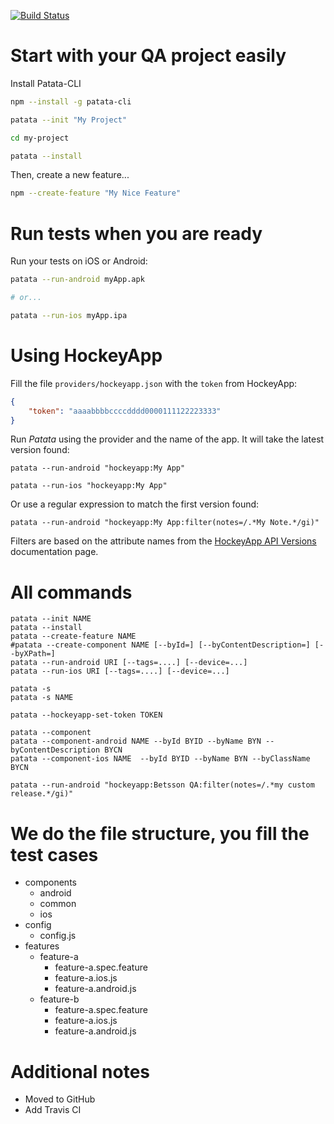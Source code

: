 [![Build Status](https://travis-ci.org/eridem/patata-cli.svg?branch=master)](https://travis-ci.org/eridem/patata-cli)

# Start with your QA project easily

Install Patata-CLI

```bash
npm --install -g patata-cli

patata --init "My Project"

cd my-project

patata --install
```

Then, create a new feature...

```bash
npm --create-feature "My Nice Feature"
```

# Run tests when you are ready

Run your tests on iOS or Android:

```bash
patata --run-android myApp.apk

# or...

patata --run-ios myApp.ipa
```

# Using HockeyApp

Fill the file ```providers/hockeyapp.json``` with the ```token``` from HockeyApp:

```json
{
    "token": "aaaabbbbccccdddd0000111122223333"
}
```

Run *Patata* using the provider and the name of the app. It will take the latest version found:

```
patata --run-android "hockeyapp:My App"

patata --run-ios "hockeyapp:My App"
```

Or use a regular expression to match the first version found:

```
patata --run-android "hockeyapp:My App:filter(notes=/.*My Note.*/gi)"
```

Filters are based on the attribute names from the [HockeyApp API Versions](https://support.hockeyapp.net/kb/api/api-versions) documentation page.

# All commands

```
patata --init NAME
patata --install
patata --create-feature NAME
#patata --create-component NAME [--byId=] [--byContentDescription=] [--byXPath=]
patata --run-android URI [--tags=....] [--device=...]
patata --run-ios URI [--tags=....] [--device=...]

patata -s
patata -s NAME

patata --hockeyapp-set-token TOKEN

patata --component
patata --component-android NAME --byId BYID --byName BYN --byContentDescription BYCN
patata --component-ios NAME  --byId BYID --byName BYN --byClassName BYCN
```

```
patata --run-android "hockeyapp:Betsson QA:filter(notes=/.*my custom release.*/gi)"
```

# We do the file structure, you fill the test cases

+ components
  + android
  + common
  + ios
+ config
  + config.js
+ features
  + feature-a
    + feature-a.spec.feature
    + feature-a.ios.js
    + feature-a.android.js
  + feature-b
    + feature-a.spec.feature
    + feature-a.ios.js
    + feature-a.android.js

# Additional notes

- Moved to GitHub
- Add Travis CI